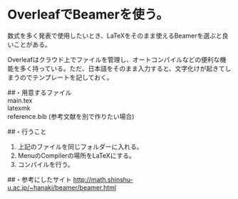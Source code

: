 # OverleafでBeamerを使う。

数式を多く発表で使用したいとき、LaTeXをそのまま使えるBeamerを選ぶと良いことがある。

Overleafはクラウド上でファイルを管理し、オートコンパイルなどの便利な機能を多く持っている。ただ、日本語をそのまま入力すると、文字化けが起きてしまうのでテンプレートを記しておく。

##・用意するファイル  
main.tex  
latexmk  
reference.bib (参考文献を別で作りたい場合)

##・行うこと
1. 上記のファイルを同じフォルダーに入れる。
2. MenuのCompilerの場所をLaTeXにする。
3. コンパイルを行う。


##・参考にしたサイト
http://math.shinshu-u.ac.jp/~hanaki/beamer/beamer.html
